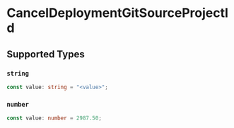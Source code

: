 # CancelDeploymentGitSourceProjectId


## Supported Types

### `string`

```typescript
const value: string = "<value>";
```

### `number`

```typescript
const value: number = 2987.50;
```

